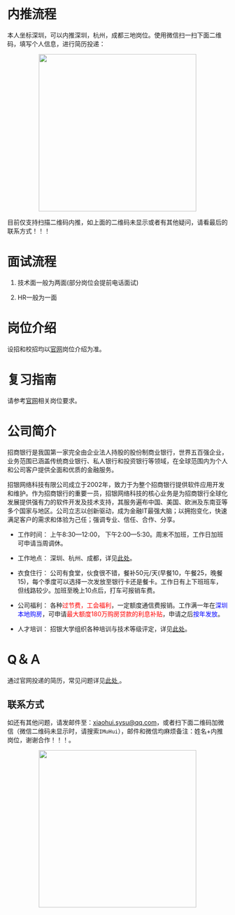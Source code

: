 # 内推流程
本人坐标深圳，可以内推深圳，杭州，成都三地岗位。使用微信扫一扫下面二维码，填写个人信息，进行简历投递：

<div align=center><img src="https://i.loli.net/2020/01/28/mVL4kOGE6qt2Xgn.jpg" width="360"/></div>

目前仅支持扫描二维码内推，如上面的二维码未显示或者有其他疑问，请看最后的联系方式！！！

# 面试流程

1. 技术面一般为两面(部分岗位会提前电话面试)

2. HR一般为一面

# 岗位介绍
设招和校招均以[官网](https://cmbnt.cmbchina.com/zhaopin/career.aspx)岗位介绍为准。

# 复习指南
请参考[官网](https://cmbnt.cmbchina.com/zhaopin/career.aspx)相关岗位要求。

# 公司简介
招商银行是我国第一家完全由企业法人持股的股份制商业银行，世界五百强企业，业务范围已涵盖传统商业银行、私人银行和投资银行等领域，在全球范围内为个人和公司客户提供全面和优质的金融服务。

招银网络科技有限公司成立于2002年，致力于为整个招商银行提供软件应用开发和维护。作为招商银行的重要一员，招银网络科技的核心业务是为招商银行全球化发展提供强有力的软件开发及技术支持，其服务遍布中国、美国、欧洲及东南亚等多个国家与地区。公司立志以创新驱动，成为金融IT最强大脑；以拥抱变化，快速满足客户的需求和体验为己任；强调专业、信任、合作、分享。

 - 工作时间： 上午8:30—12:00， 下午2:00—5:30。周末不加班，工作日加班可申请当周调休。
 
 - 工作地点： 深圳、杭州、成都，详见[此处](http://cmbnt.cmbchina.com/about.html)。
 
 - 衣食住行： 公司有食堂，伙食很不错，餐补50元/天(早餐10，午餐25，晚餐15)，每个季度可以选择一次发放至银行卡还是餐卡。工作日有上下班班车，但线路较少。加班至晚上10点后，打车可报销车费。
 
 - 公司福利： 各种<font color=red>过节费，工会福利</font>，一定额度通信费报销。工作满一年在<font color=Blue>深圳本地购房</font>，可申请<font color=red>最大额度180万购房贷款的利息补贴</font>，申请之后<font color=Blue>按年发放</font>。
 
 - 人才培训： 招银大学组织各种培训与技术等级评定，详见[此处](http://cmbnt.cmbchina.com/training.html)。
  
  
# Q＆Ａ
通过官网投递的简历，常见问题详见[此处 ](https://cmbnt.cmbchina.com/zhaopin/faqlist.aspx?type=-1&key=&page=1) 。

## 联系方式
如还有其他问题，请发邮件至：xiaohui.sysu@qq.com，或者扫下面二维码加微信（微信二维码未显示时，请搜索`IMuHui`），邮件和微信均麻烦备注：姓名+内推岗位，谢谢合作！！！。

<div align=center><img src="https://i.loli.net/2019/04/17/5cb6905c13d74.png" width="360"/></div>

